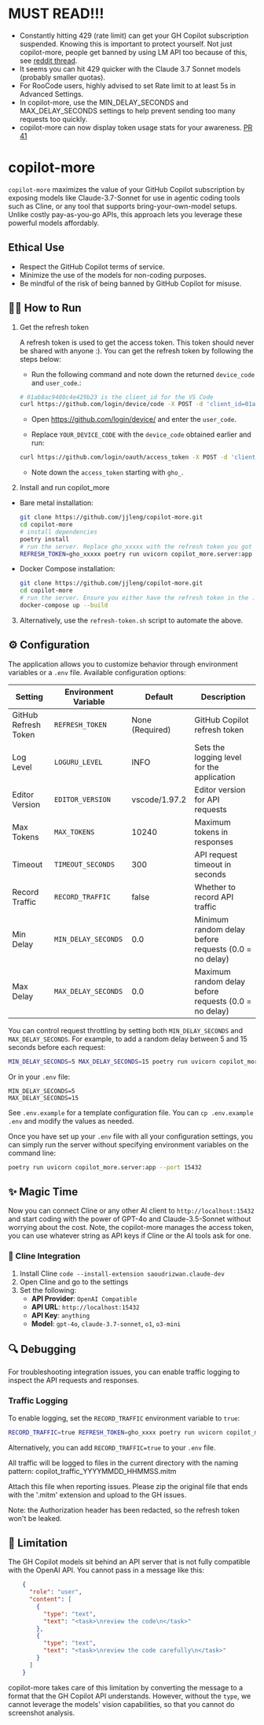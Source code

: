 # MUST READ!!!

- Constantly hitting 429 (rate limit) can get your GH Copilot subscription suspended. Knowing this is important to protect yourself. Not just copilot-more, people get banned by using LM API too because of this, see [reddit thread](https://www.reddit.com/r/RooCode/s/3VXA5FUpA5).
- It seems you can hit 429 quicker with the Claude 3.7 Sonnet models (probably smaller quotas).
- For RooCode users, highly advised to set Rate limit to at least 5s in Advanced Settings.
- In copilot-more, use the MIN_DELAY_SECONDS and MAX_DELAY_SECONDS settings to help prevent sending too many requests too quickly.
- copilot-more can now display token usage stats for your awareness. [PR 41](https://github.com/jjleng/copilot-more/pull/41)

# copilot-more

`copilot-more` maximizes the value of your GitHub Copilot subscription by exposing models like Claude-3.7-Sonnet for use in agentic coding tools such as Cline, or any tool that supports bring-your-own-model setups. Unlike costly pay-as-you-go APIs, this approach lets you leverage these powerful models affordably.

## Ethical Use
- Respect the GitHub Copilot terms of service.
- Minimize the use of the models for non-coding purposes.
- Be mindful of the risk of being banned by GitHub Copilot for misuse.


## 🏃‍♂️ How to Run

1. Get the refresh token

   A refresh token is used to get the access token. This token should never be shared with anyone :). You can get the refresh token by following the steps below:

    - Run the following command and note down the returned `device_code` and `user_code`.:

    ```bash
    # 01ab8ac9400c4e429b23 is the client_id for the VS Code
    curl https://github.com/login/device/code -X POST -d 'client_id=01ab8ac9400c4e429b23&scope=user:email'
    ```

    - Open https://github.com/login/device/ and enter the `user_code`.

    - Replace `YOUR_DEVICE_CODE` with the `device_code` obtained earlier and run:

    ```bash
    curl https://github.com/login/oauth/access_token -X POST -d 'client_id=01ab8ac9400c4e429b23&scope=user:email&device_code=YOUR_DEVICE_CODE&grant_type=urn:ietf:params:oauth:grant-type:device_code'
    ```

    - Note down the `access_token` starting with `gho_`.


2. Install and run copilot_more

  * Bare metal installation:

    ```bash
    git clone https://github.com/jjleng/copilot-more.git
    cd copilot-more
    # install dependencies
    poetry install
    # run the server. Replace gho_xxxxx with the refresh token you got in the previous step. Note, you can use any port number you want.
    REFRESH_TOKEN=gho_xxxxx poetry run uvicorn copilot_more.server:app --port 15432
    ```
  * Docker Compose installation:

    ```bash
    git clone https://github.com/jjleng/copilot-more.git
    cd copilot-more
    # run the server. Ensure you either have the refresh token in the .env file or pass it as an environment variable.
    docker-compose up --build
    ```

3. Alternatively, use the `refresh-token.sh` script to automate the above.

## ⚙️ Configuration

The application allows you to customize behavior through environment variables or a `.env` file. Available configuration options:

| Setting | Environment Variable | Default | Description |
|---------|---------------------|---------|-------------|
| GitHub Refresh Token | `REFRESH_TOKEN` | None (Required) | GitHub Copilot refresh token |
| Log Level | `LOGURU_LEVEL` | INFO | Sets the logging level for the application |
| Editor Version | `EDITOR_VERSION` | vscode/1.97.2 | Editor version for API requests |
| Max Tokens | `MAX_TOKENS` | 10240 | Maximum tokens in responses |
| Timeout | `TIMEOUT_SECONDS` | 300 | API request timeout in seconds |
| Record Traffic | `RECORD_TRAFFIC` | false | Whether to record API traffic |
| Min Delay | `MIN_DELAY_SECONDS` | 0.0 | Minimum random delay before requests (0.0 = no delay) |
| Max Delay | `MAX_DELAY_SECONDS` | 0.0 | Maximum random delay before requests (0.0 = no delay) |

You can control request throttling by setting both `MIN_DELAY_SECONDS` and `MAX_DELAY_SECONDS`. For example, to add a random delay between 5 and 15 seconds before each request:

```bash
MIN_DELAY_SECONDS=5 MAX_DELAY_SECONDS=15 poetry run uvicorn copilot_more.server:app --port 15432
```

Or in your `.env` file:
```
MIN_DELAY_SECONDS=5
MAX_DELAY_SECONDS=15
```

See `.env.example` for a template configuration file. You can `cp .env.example .env` and modify the values as needed.

Once you have set up your `.env` file with all your configuration settings, you can simply run the server without specifying environment variables on the command line:

```bash
poetry run uvicorn copilot_more.server:app --port 15432
```

## ✨ Magic Time
Now you can connect Cline or any other AI client to `http://localhost:15432` and start coding with the power of GPT-4o and Claude-3.5-Sonnet without worrying about the cost. Note, the copilot-more manages the access token, you can use whatever string as API keys if Cline or the AI tools ask for one.

### 🚀 Cline Integration

1. Install Cline `code --install-extension saoudrizwan.claude-dev`
2. Open Cline and go to the settings
3. Set the following:
     * **API Provider**: `OpenAI Compatible`
     * **API URL**: `http://localhost:15432`
     * **API Key**: `anything`
     * **Model**: `gpt-4o`, `claude-3.7-sonnet`, `o1`, `o3-mini`


## 🔍 Debugging

For troubleshooting integration issues, you can enable traffic logging to inspect the API requests and responses.

### Traffic Logging

To enable logging, set the `RECORD_TRAFFIC` environment variable to `true`:

```bash
RECORD_TRAFFIC=true REFRESH_TOKEN=gho_xxxx poetry run uvicorn copilot_more.server:app --port 15432
```

Alternatively, you can add `RECORD_TRAFFIC=true` to your `.env` file.

All traffic will be logged to files in the current directory with the naming pattern: copilot_traffic_YYYYMMDD_HHMMSS.mitm

Attach this file when reporting issues. Please zip the original file that ends with the '.mitm' extension and upload to the GH issues.

Note: the Authorization header has been redacted, so the refresh token won't be leaked.

## 🤔 Limitation

The GH Copilot models sit behind an API server that is not fully compatible with the OpenAI API. You cannot pass in a message like this:

```json
    {
      "role": "user",
      "content": [
        {
          "type": "text",
          "text": "<task>\nreview the code\n</task>"
        },
        {
          "type": "text",
          "text": "<task>\nreview the code carefully\n</task>"
        }
      ]
    }
```
copilot-more takes care of this limitation by converting the message to a format that the GH Copilot API understands. However, without the `type`, we cannot leverage the models' vision capabilities, so that you cannot do screenshot analysis.
